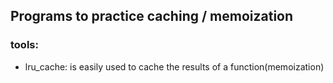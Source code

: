 ## Programs to practice caching / memoization

### tools:
- lru_cache: is easily used to cache the results of a function(memoization)